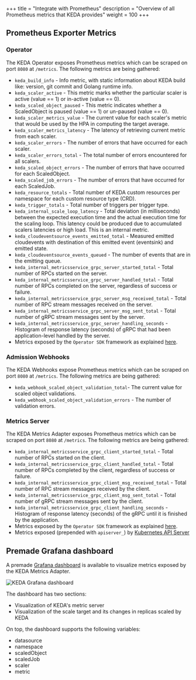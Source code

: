 +++
title = "Integrate with Prometheus"
description = "Overview of all Prometheus metrics that KEDA provides"
weight = 100
+++

## Prometheus Exporter Metrics

### Operator

The KEDA Operator exposes Prometheus metrics which can be scraped on port `8080` at `/metrics`. The following metrics are being gathered:

- `keda_build_info` - Info metric, with static information about KEDA build like: version, git commit and Golang runtime info.
- `keda_scaler_active` - This metric marks whether the particular scaler is active (value == 1) or in-active (value == 0).
- `keda_scaled_object_paused` - This metric indicates whether a ScaledObject is paused (value == 1) or un-paused (value == 0).
- `keda_scaler_metrics_value` - The current value for each scaler's metric that would be used by the HPA in computing the target average.
- `keda_scaler_metrics_latency` - The latency of retrieving current metric from each scaler.
- `keda_scaler_errors` - The number of errors that have occurred for each scaler.
- `keda_scaler_errors_total` - The total number of errors encountered for all scalers.
- `keda_scaled_object_errors` - The number of errors that have occurred for each ScaledObject.
- `keda_scaled_job_errors` - The number of errors that have occurred for each ScaledJob.
- `keda_resource_totals` - Total number of KEDA custom resources per namespace for each custom resource type (CRD).
- `keda_trigger_totals` - Total number of triggers per trigger type.
- `keda_internal_scale_loop_latency` - Total deviation (in milliseconds) between the expected execution time and the actual execution time for the scaling loop. This latency could be produced due to accumulated scalers latencies or high load. This is an internal metric.
- `keda_cloudeventsource_events_emitted_total` - Measured emitted cloudevents with destination of this emitted event (eventsink) and emitted state.
- `keda_cloudeventsource_events_queued` - The number of events that are in the emitting queue.
- `keda_internal_metricsservice_grpc_server_started_total` - Total number of RPCs started on the server.
- `keda_internal_metricsservice_grpc_server_handled_total` - Total number of RPCs completed on the server, regardless of success or failure.
- `keda_internal_metricsservice_grpc_server_msg_received_total` - Total number of RPC stream messages received on the server.
- `keda_internal_metricsservice_grpc_server_msg_sent_total` - Total number of gRPC stream messages sent by the server.
- `keda_internal_metricsservice_grpc_server_handling_seconds` - Histogram of response latency (seconds) of gRPC that had been application-level handled by the server.
- Metrics exposed by the `Operator SDK` framework as explained [here](https://sdk.operatorframework.io/docs/building-operators/golang/advanced-topics/#metrics).

### Admission Webhooks

The KEDA Webhooks expose Prometheus metrics which can be scraped on port `8080` at `/metrics`. The following metrics are being gathered:

- `keda_webhook_scaled_object_validation_total`- The current value for scaled object validations.
- `keda_webhook_scaled_object_validation_errors` - The number of validation errors.

### Metrics Server

The KEDA Metrics Adapter exposes Prometheus metrics which can be scraped on port `8080` at `/metrics`. The following metrics are being gathered:

- `keda_internal_metricsservice_grpc_client_started_total` - Total number of RPCs started on the client.
- `keda_internal_metricsservice_grpc_client_handled_total` - Total number of RPCs completed by the client, regardless of success or failure.
- `keda_internal_metricsservice_grpc_client_msg_received_total` - Total number of RPC stream messages received by the client.
- `keda_internal_metricsservice_grpc_client_msg_sent_total` - Total number of gRPC stream messages sent by the client.
- `keda_internal_metricsservice_grpc_client_handling_seconds` - Histogram of response latency (seconds) of the gRPC until it is finished by the application.
- Metrics exposed by the `Operator SDK` framework as explained [here](https://sdk.operatorframework.io/docs/building-operators/golang/advanced-topics/#metrics).
- Metrics exposed (prepended with `apiserver_`) by [Kubernetes API Server](https://kubernetes.io/docs/reference/instrumentation/metrics/)

## Premade Grafana dashboard

A premade [Grafana dashboard](https://github.com/kedacore/keda/tree/main/config/grafana/keda-dashboard.json) is available to visualize metrics exposed by the KEDA Metrics Adapter.

![KEDA Grafana dashboard](/img/grafana-dashboard.png)

The dashboard has two sections:

- Visualization of KEDA's metric server
- Visualization of the scale target and its changes in replicas scaled by KEDA

On top, the dashboard supports the following variables:

- datasource
- namespace
- scaledObject
- scaledJob
- scaler
- metric
